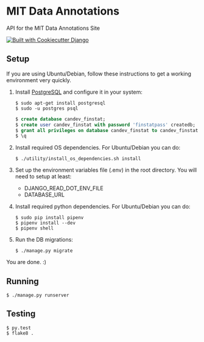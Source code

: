 # MIT Data Annotations

API for the MIT Data Annotations Site

[![Built with Cookiecutter Django](https://img.shields.io/badge/built%20with-Cookiecutter%20Django-ff69b4.svg)](https://github.com/pydanny/cookiecutter-django/)

## Setup

If you are using Ubuntu/Debian, follow these instructions to get a working environment very quickly.

1. Install [PostgreSQL](http://www.postgresql.org/) and configure it in your system:

    ``` shell
    $ sudo apt-get install postgresql
    $ sudo -u postgres psql
    ```
    ``` sql
    $ create database candev_finstat;
    $ create user candev_finstat with password 'finstatpass' createdb;
    $ grant all privileges on database candev_finstat to candev_finstat;
    $ \q
    ```

2. Install required OS dependencies. For Ubuntu/Debian you can do:

    ``` shell
    $ ./utility/install_os_dependencies.sh install
    ```

3. Set up the environment variables file (.env) in the root directory. You will need to setup at least:
   - DJANGO_READ_DOT_ENV_FILE
   - DATABASE_URL

4. Install required python dependencies. For Ubuntu/Debian you can do:

    ``` shell
    $ sudo pip install pipenv
    $ pipenv install --dev
    $ pipenv shell
    ```

5. Run the DB migrations:

    ``` shell
    $ ./manage.py migrate
    ```

You are done. :)

## Running

``` shell
$ ./manage.py runserver
```

## Testing

``` shell
$ py.test
$ flake8 .
```
